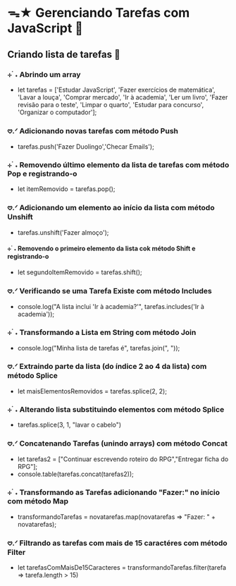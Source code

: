 # ᯓ★ Gerenciando Tarefas com JavaScript 💫

## Criando lista de tarefas 📝

### ⊹ ࣪ ˖ Abrindo um array
* let tarefas = ['Estudar JavaScript', 'Fazer exercícios de matemática', 'Lavar a louça', 'Comprar mercado', 'Ir à academia', 'Ler um livro', 'Fazer revisão para o teste', 'Limpar o quarto', 'Estudar para concurso', 'Organizar o computador'];

### 𖹭.ᐟ Adicionando novas tarefas com método Push
* tarefas.push('Fazer Duolingo','Checar Emails');

### ⊹ ࣪ ˖ Removendo último elemento da lista de tarefas com método Pop e registrando-o
* let itemRemovido = tarefas.pop();

### 𖹭.ᐟ Adicionando um elemento ao início da lista com método Unshift
* tarefas.unshift('Fazer almoço');

#### ⊹ ࣪ ˖ Removendo o primeiro elemento da lista cok método Shift e registrando-o
* let segundoItemRemovido = tarefas.shift();

### 𖹭.ᐟ Verificando se uma Tarefa Existe com método Includes
* console.log("A lista inclui 'Ir à academia?'", tarefas.includes('Ir à academia'));

### ⊹ ࣪ ˖ Transformando a Lista em String com método Join
* console.log("Minha lista de tarefas é", tarefas.join(", "));

### 𖹭.ᐟ Extraindo parte da lista (do índice 2 ao 4 da lista) com método Splice
* let maisElementosRemovidos = tarefas.splice(2, 2);

### ⊹ ࣪ ˖ Alterando lista substituindo elementos com método Splice
* tarefas.splice(3, 1, "lavar o cabelo")

### 𖹭.ᐟ Concatenando Tarefas (unindo arrays) com método Concat
* let tarefas2 = ["Continuar escrevendo roteiro do RPG","Entregar ficha do RPG"];
* console.table(tarefas.concat(tarefas2)); 

### ⊹ ࣪ ˖ Transformando as Tarefas adicionando "Fazer:" no início com método Map
* transformandoTarefas = novatarefas.map(novatarefas => "Fazer: " + novatarefas);

### 𖹭.ᐟ Filtrando as tarefas com mais de 15 caractéres com método Filter
* let tarefasComMaisDe15Caracteres = transformandoTarefas.filter(tarefa => tarefa.length > 15)

